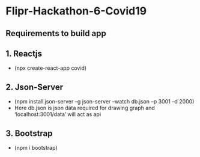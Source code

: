 # Flipr-Hackathon-6-Covid19

## Requirements to build app
## 1. Reactjs 
- (npx create-react-app covid)
## 2. Json-Server
- (npm install json-server –g json-server –watch db.json –p 3001 –d 2000) 
- Here db.json is json data required for drawing graph and ‘localhost:3001/data’ will act as api
## 3. Bootstrap
- (npm i bootstrap)
